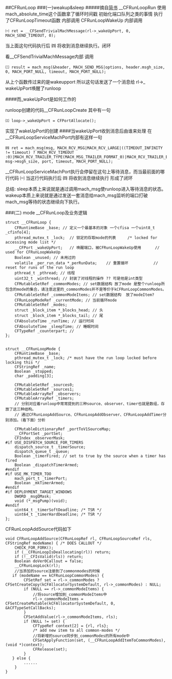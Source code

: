 ##CFRunLoop 
###(一)weakup&sleep
#####摘自[简书](http://www.jianshu.com/p/9619d3f3722e)
__CFRunLoopRun 使用mach_absolute_time这个函数拿了循环时间戳 初始化端口队列之类的事情  执行了CFRunLoopTimeout函数 内部调用 CFRunLoopWakeUp 内部调用

	㈠ ret = __CFSendTrivialMachMessage(rl->_wakeUpPort, 0, MACH_SEND_TIMEOUT, 0);
	
当上面这句代码执行后 ㈣ 将收到消息继续执行。闭环

看__CFSendTrivialMachMessage内部 调用

	㈡ result = mach_msg(&header, MACH_SEND_MSG|options, header.msgh_size, 0, MACH_PORT_NULL, timeout, MACH_PORT_NULL);
	
从上个函数传过来的是wakeupport 所以这句话发送了一个消息给 rl->_ wakeUpPort唤醒了runloop

####而_wakeUpPort是如何工作的

runloop创建的代码__CFRunLoopCreate 其中有一句 

	㈢ loop->_wakeUpPort = CFPortAllocate();

实现了wakeUpPort的创建
####当wakeUpPort收到消息后由谁来处理
在__CFRunLoopServiceMachPort内部有这样一句

	㈣ ret = mach_msg(msg, MACH_RCV_MSG|MACH_RCV_LARGE|((TIMEOUT_INFINITY != timeout) ? MACH_RCV_TIMEOUT :0)|MACH_RCV_TRAILER_TYPE(MACH_MSG_TRAILER_FORMAT_0)|MACH_RCV_TRAILER_ELEMENTS(MACH_RCV_TRAILER_AV),0, msg->msgh_size, port, timeout, MACH_PORT_NULL);

__CFRunLoopServiceMachPort执行会停留在这句上等待消息，而当最前面的哪行代码 ㈠ 当这行代码执行后 ㈣ 将收到消息继续执行 形成了闭环

总结:
sleep本质上来说就是通过调用mach_msg使runloop进入等待消息的状态。
wakeup本质上来说就是通过发送一套消息给mach_msg监听的端口打破mach_msg等待的状态继续向下执行。

###(二) mode
__CFRunLoop及业务逻辑

	struct __CFRunLoop {
	    CFRuntimeBase _base; // 定义一个最基本的对象 一个cfisa 一个uint8_t _cfinfo[4];
	    pthread_mutex_t _lock;	// 锁定的存取mode的列表		/* locked for accessing mode list */
	    __CFPort _wakeUpPort;	// 唤醒端口，被CFRunLoopWakeUp使用 		// used for CFRunLoopWakeUp
	    Boolean _unused; // 未用过的
	    volatile _per_run_data *_perRunData;    // 重置循环           // reset for runs of the run loop
	    pthread_t _pthread; // 线程
	    uint32_t _winthread; // 封装了对线程的操作 ?? 可是他是int类型
	    CFMutableSetRef _commonModes; // set数据结构 放了mode 是整个runloop所包含的mode的集合，请注意这里的_commonModes并不是等价于kCFRunLoopCommonModes。
	    CFMutableSetRef _commonModeItems; // set数据结构  放了modeItem?
	    CFRunLoopModeRef _currentMode; // 当前循环mode
	    CFMutableSetRef _modes;
	    struct _block_item *_blocks_head; // 头
	    struct _block_item *_blocks_tail; // 尾
	    CFAbsoluteTime _runTime; // 运行时间
	    CFAbsoluteTime _sleepTime; // 睡眠时间
	    CFTypeRef _counterpart; //
	};
	
	
	struct __CFRunLoopMode {
	    CFRuntimeBase _base;
	    pthread_mutex_t _lock; /* must have the run loop locked before locking this */
	    CFStringRef _name;
	    Boolean _stopped;
	    char _padding[3];
	    
	    CFMutableSetRef _sources0;
	    CFMutableSetRef _sources1;
	    CFMutableArrayRef _observers;
	    CFMutableArrayRef _timers;
	    // 分别对应着runloop中常常提到的三种source、observer、timer也就是数组，存放了这三种结构。
	    // 通过CFRunLoopAddSource、CFRunLoopAddObserver、CFRunLoopAddTimer分别添加。（看下面）分析
	    
	    CFMutableDictionaryRef _portToV1SourceMap;
	    __CFPortSet _portSet;
	    CFIndex _observerMask;
	#if USE_DISPATCH_SOURCE_FOR_TIMERS
	    dispatch_source_t _timerSource;
	    dispatch_queue_t _queue;
	    Boolean _timerFired; // set to true by the source when a timer has fired
	    Boolean _dispatchTimerArmed;
	#endif
	#if USE_MK_TIMER_TOO
	    mach_port_t _timerPort;
	    Boolean _mkTimerArmed;
	#endif
	#if DEPLOYMENT_TARGET_WINDOWS
	    DWORD _msgQMask;
	    void (*_msgPump)(void);
	#endif
	    uint64_t _timerSoftDeadline; /* TSR */
	    uint64_t _timerHardDeadline; /* TSR */
	};
CFRunLoopAddSource代码如下

	void CFRunLoopAddSource(CFRunLoopRef rl, CFRunLoopSourceRef rls, CFStringRef modeName) { /* DOES CALLOUT */
    	CHECK_FOR_FORK();
    	if (__CFRunLoopIsDeallocating(rl)) return;
    	if (!__CFIsValid(rls)) return;
    	Boolean doVer0Callout = false;
    	__CFRunLoopLock(rl);
		//当添加的source注册到了commonmodes的时候
	   if (modeName == kCFRunLoopCommonModes) {
			CFSetRef set = rl->_commonModes ? CFSetCreateCopy(kCFAllocatorSystemDefault, rl->_commonModes) : NULL;
			if (NULL == rl->_commonModeItems) {
				//将source增加到_commonModeItems中
	    		rl->_commonModeItems = CFSetCreateMutable(kCFAllocatorSystemDefault, 0, &kCFTypeSetCallBacks);
			}
			CFSetAddValue(rl->_commonModeItems, rls);
			if (NULL != set) {
	    		CFTypeRef context[2] = {rl, rls};
	    		/* add new item to all common-modes */
				//将新增的source同步到_commonModes的所有mode中
	    		CFSetApplyFunction(set, (__CFRunLoopAddItemToCommonModes), (void *)context);
	    		CFRelease(set);
			}
	   } else {
			......
		}
	}


